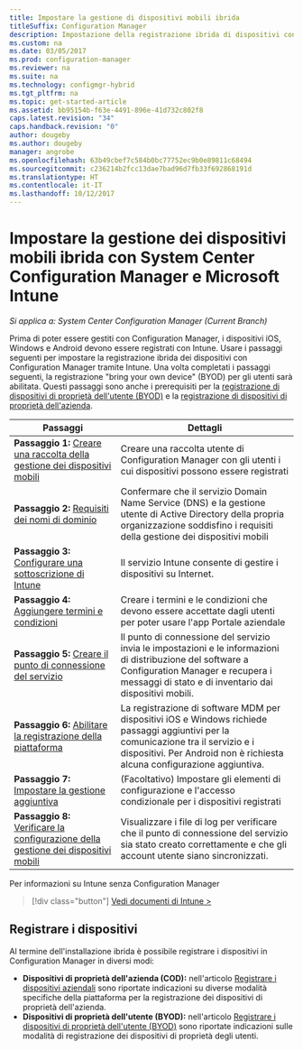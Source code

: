 ```yaml
---
title: Impostare la gestione di dispositivi mobili ibrida
titleSuffix: Configuration Manager
description: Impostazione della registrazione ibrida di dispositivi con Configuration Manager e Intune.
ms.custom: na
ms.date: 03/05/2017
ms.prod: configuration-manager
ms.reviewer: na
ms.suite: na
ms.technology: configmgr-hybrid
ms.tgt_pltfrm: na
ms.topic: get-started-article
ms.assetid: bb95154b-f63e-4491-896e-41d732c802f8
caps.latest.revision: "34"
caps.handback.revision: "0"
author: dougeby
ms.author: dougeby
manager: angrobe
ms.openlocfilehash: 63b49cbef7c584b0bc77752ec9b0e89811c68494
ms.sourcegitcommit: c236214b2fcc13dae7bad96d7fb33f692868191d
ms.translationtype: HT
ms.contentlocale: it-IT
ms.lasthandoff: 10/12/2017
---
```

# <a name="setup-hybrid-mobile-device-management-mdm-with-system-center-configuration-manager-and-microsoft-intune"></a>Impostare la gestione dei dispositivi mobili ibrida con System Center Configuration Manager e Microsoft Intune

*Si applica a: System Center Configuration Manager (Current Branch)*


Prima di poter essere gestiti con Configuration Manager, i dispositivi iOS, Windows e Android devono essere registrati con Intune. Usare i passaggi seguenti per impostare la registrazione ibrida dei dispositivi con Configuration Manager tramite Intune. Una volta completati i passaggi seguenti, la registrazione "bring your own device" (BYOD) per gli utenti sarà abilitata. Questi passaggi sono anche i prerequisiti per la [registrazione di dispositivi di proprietà dell'utente (BYOD)](enroll-hybrid-ios-mac.md) e la [registrazione di dispositivi di proprietà dell'azienda](enroll-company-owned-devices.md).

 |Passaggi|Dettagli|  
 |-----------|-------------|  
 |**Passaggio 1:** [Creare una raccolta della gestione dei dispositivi mobili](create-mdm-collection.md)|Creare una raccolta utente di Configuration Manager con gli utenti i cui dispositivi possono essere registrati|  
 |**Passaggio 2:** [Requisiti dei nomi di dominio](confirm-dns.md)|Confermare che il servizio Domain Name Service (DNS) e la gestione utente di Active Directory della propria organizzazione soddisfino i requisiti della gestione dei dispositivi mobili|
 |**Passaggio 3:** [Configurare una sottoscrizione di Intune](configure-intune-subscription.md)|Il servizio Intune consente di gestire i dispositivi su Internet.|  
 |**Passaggio 4:** [Aggiungere termini e condizioni](terms-and-conditions.md)| Creare i termini e le condizioni che devono essere accettate dagli utenti per poter usare l'app Portale aziendale|
 |**Passaggio 5:** [Creare il punto di connessione del servizio](create-service-connection-point.md)|Il punto di connessione del servizio invia le impostazioni e le informazioni di distribuzione del software a Configuration Manager e recupera i messaggi di stato e di inventario dai dispositivi mobili. |  
 |**Passaggio 6:** [Abilitare la registrazione della piattaforma](enable-platform-enrollment.md)|La registrazione di software MDM per dispositivi iOS e Windows richiede passaggi aggiuntivi per la comunicazione tra il servizio e i dispositivi. Per Android non è richiesta alcuna configurazione aggiuntiva.|  
 |**Passaggio 7:** [Impostare la gestione aggiuntiva](set-up-additional-management.md)|(Facoltativo) Impostare gli elementi di configurazione e l'accesso condizionale per i dispositivi registrati|
 |**Passaggio 8:** [Verificare la configurazione della gestione dei dispositivi mobili](verify-mdm-configuration.md)|Visualizzare i file di log per verificare che il punto di connessione del servizio sia stato creato correttamente e che gli account utente siano sincronizzati.|

Per informazioni su Intune senza Configuration Manager
> [!div class="button"]
[Vedi documenti di Intune >](https://docs.microsoft.com/intune/deploy-use/enroll-devices-in-microsoft-intune)


## <a name="enroll-devices"></a>Registrare i dispositivi
Al termine dell'installazione ibrida è possibile registrare i dispositivi in Configuration Manager in diversi modi:
- **Dispositivi di proprietà dell'azienda (COD):** nell'articolo [Registrare i dispositivi aziendali](enroll-company-owned-devices.md) sono riportate indicazioni su diverse modalità specifiche della piattaforma per la registrazione dei dispositivi di proprietà dell'azienda.
- **Dispositivi di proprietà dell'utente (BYOD):** nell'articolo [Registrare i dispositivi di proprietà dell'utente (BYOD)](enroll-hybrid-ios-mac.md) sono riportate indicazioni sulle modalità di registrazione dei dispositivi di proprietà degli utenti.
